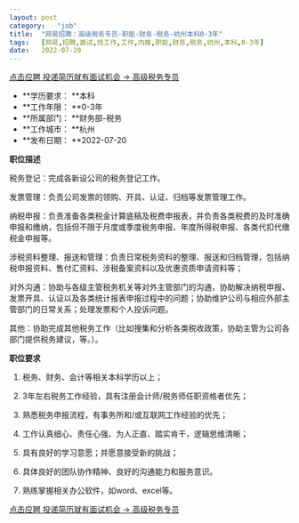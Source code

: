 ```yaml
---
layout:	post
category:	"job"
title:	"网易招聘：高级税务专员-职能-财务-税务-杭州本科0-3年"
tags:	[网易,招聘,面试,找工作,工作,内推,职能,财务,税务,杭州,本科,0-3年]
date:	2022-07-20
---
```


[点击应聘 投递简历就有面试机会 ->  高级税务专员](http://mobile.bole.netease.com/bole/boleDetail?id=41015&employeeId=346f03c3cda5f04c&key=all)



- **学历要求： **本科
- **工作年限： **0-3年
- **所属部门： **财务部-税务
- **工作城市： **杭州
- **发布日期： **2022-07-20



**职位描述**

税务登记：完成各新设公司的税务登记工作。

发票管理：负责公司发票的领购、开具、认证、归档等发票管理工作。

纳税申报：负责准备各类税金计算底稿及税费申报表，并负责各类税费的及时准确申报和缴纳，包括但不限于月度或季度税务申报、年度所得税申报、各类代扣代缴税金申报等。

涉税资料整理、报送和管理：负责日常税务资料的整理、报送和归档管理，包括纳税申报资料、售付汇资料、涉税备案资料以及优惠资质申请资料等；

对外沟通：协助与各级主管税务机关等对外主管部门的沟通，协助解决纳税申报、发票开具、认证以及各类统计报表申报过程中的问题；协助维护公司与相应外部主管部门的日常关系；处理发票和个人投诉问题。

其他：协助完成其他税务工作（比如搜集和分析各类税收政策，协助主管为公司各部门提供税务建议，等。）。



**职位要求**

1. 税务、财务、会计等相关本科学历以上；

2. 3年左右税务工作经验，具有注册会计师/税务师任职资格者优先；

3. 熟悉税务申报流程，有事务所和/或互联网工作经验的优先；

4. 工作认真细心、责任心强、为人正直、踏实肯干，逻辑思维清晰；

5. 具有良好的学习意愿；并愿意接受新的挑战；

6. 具体良好的团队协作精神、良好的沟通能力和服务意识。

7. 熟练掌握相关办公软件，如word、excel等。





[点击应聘 投递简历就有面试机会 ->  高级税务专员](http://mobile.bole.netease.com/bole/boleDetail?id=41015&employeeId=346f03c3cda5f04c&key=all)